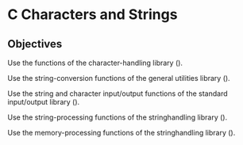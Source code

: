 # C Characters and Strings

## Objectives

Use the functions of the character-handling library (). 

Use the string-conversion functions of the general utilities library (). 

Use the string and character input/output functions of the standard input/output library ().

Use the string-processing functions of the stringhandling library (). 

Use the memory-processing functions of the stringhandling library ().